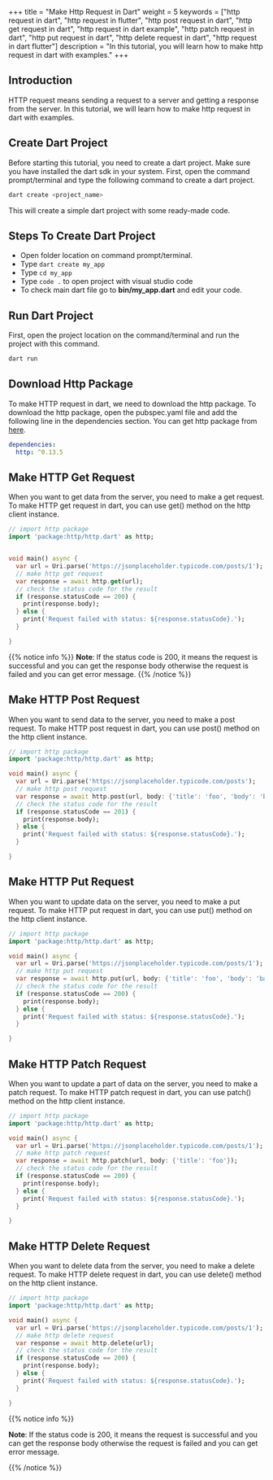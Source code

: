 +++
title = "Make Http Request in Dart"
weight = 5
keywords = ["http request in dart", "http request in flutter", "http post request in dart", "http get request in dart", "http request in dart example", "http patch request in dart", "http put request in dart", "http delete request in dart", "http request in dart flutter"]
description = "In this tutorial, you will learn how to make http request in dart with examples."
+++

## Introduction
HTTP request means sending a request to a server and getting a response from the server. In this tutorial, we will learn how to make http request in dart with examples.

## Create Dart Project
Before starting this tutorial, you need to create a dart project. Make sure you have installed the dart sdk in your system. First, open the command prompt/terminal and type the following command to create a dart project.

```dart
dart create <project_name>
```
This will create a simple dart project with some ready-made code.

## Steps To Create Dart Project
- Open folder location on command prompt/terminal.
- Type `dart create my_app`
- Type `cd my_app`
- Type `code .` to open project with visual studio code
- To check main dart file go to **bin/my_app.dart** and edit your code.

## Run Dart Project
First, open the project location on the command/terminal and run the project with this command.
```dart
dart run
```

## Download Http Package
To make HTTP request in dart, we need to download the http package. To download the http package, open the pubspec.yaml file and add the following line in the dependencies section. You can get http package from [here](https://pub.dev/packages/http).

```yaml
dependencies:
  http: ^0.13.5
```

## Make HTTP Get Request
When you want to get data from the server, you need to make a get request. To make HTTP get request in dart, you can use get() method on the http client instance. 
```dart
// import http package
import 'package:http/http.dart' as http;


void main() async {
  var url = Uri.parse('https://jsonplaceholder.typicode.com/posts/1');
  // make http get request
  var response = await http.get(url);
  // check the status code for the result  
  if (response.statusCode == 200) {
    print(response.body);
  } else {
    print('Request failed with status: ${response.statusCode}.');
  }  

}
```


{{% notice info %}}
**Note**: If the status code is 200, it means the request is successful and you can get the response body otherwise the request is failed and you can get error message.
{{% /notice %}}

## Make HTTP Post Request
When you want to send data to the server, you need to make a post request. To make HTTP post request in dart, you can use post() method on the http client instance. 
```dart
// import http package
import 'package:http/http.dart' as http;

void main() async {
  var url = Uri.parse('https://jsonplaceholder.typicode.com/posts');
  // make http post request
  var response = await http.post(url, body: {'title': 'foo', 'body': 'bar', 'userId': '1'});
  // check the status code for the result  
  if (response.statusCode == 201) {
    print(response.body);
  } else {
    print('Request failed with status: ${response.statusCode}.');
  }  

}
```

## Make HTTP Put Request
When you want to update data on the server, you need to make a put request. To make HTTP put request in dart, you can use put() method on the http client instance. 
```dart
// import http package
import 'package:http/http.dart' as http;

void main() async {
  var url = Uri.parse('https://jsonplaceholder.typicode.com/posts/1');
  // make http put request
  var response = await http.put(url, body: {'title': 'foo', 'body': 'bar', 'userId': '1'});
  // check the status code for the result  
  if (response.statusCode == 200) {
    print(response.body);
  } else {
    print('Request failed with status: ${response.statusCode}.');
  }  

}
```

## Make HTTP Patch Request
When you want to update a part of data on the server, you need to make a patch request. To make HTTP patch request in dart, you can use patch() method on the http client instance. 
```dart
// import http package
import 'package:http/http.dart' as http;

void main() async {
  var url = Uri.parse('https://jsonplaceholder.typicode.com/posts/1');
  // make http patch request
  var response = await http.patch(url, body: {'title': 'foo'});
  // check the status code for the result  
  if (response.statusCode == 200) {
    print(response.body);
  } else {
    print('Request failed with status: ${response.statusCode}.');
  }  

}
```

## Make HTTP Delete Request
When you want to delete data from the server, you need to make a delete request. To make HTTP delete request in dart, you can use delete() method on the http client instance. 
```dart
// import http package
import 'package:http/http.dart' as http;

void main() async {
  var url = Uri.parse('https://jsonplaceholder.typicode.com/posts/1');
  // make http delete request
  var response = await http.delete(url);
  // check the status code for the result  
  if (response.statusCode == 200) {
    print(response.body);
  } else {
    print('Request failed with status: ${response.statusCode}.');
  }  

}
```

{{% notice info %}}

**Note**: If the status code is 200, it means the request is successful and you can get the response body otherwise the request is failed and you can get error message.

{{% /notice %}}


